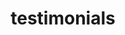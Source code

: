 ---
title : "testimonials"
layout: "testimonials"
description: "Technologies is about advancement, and innovation is to come out with something original and unique, and MHR is combining this tow terms together, to make high quality and affordable helmet for all motorcycle riders."
image : "images/helmet/b1.png"
banner:
  slide:
    - title : 'You can make a difference!'
      desc1 : 'To raise <b>Hope</b> and  <b>support</b>'
      desc2 : 'in practical ways in Rohingya lives '
      image : 'images/testimonials/a1.png'
    - title : 'asdasnce!'
      desc1 : 'tasfd support'
      desc2 : 'in prasfngya lives'
      image : 'images/testimonials/a2.png'
    - title : 'yo csdfiference!'
      desc1 : 'tosdfd support'
      desc2 : 'in pratisf rohingya lives'
      image : 'images/testimonials/a3.png'

teams:
  enable : true
  title : 'Our Team Members'
  members:
  - name : "Glyn"
    pose : "Midwife/Doula"
    img : 'images/teams/1.png'
    position : 'left'
  - name : "Lynne"
    pose : "Educator/<br>Doula Assistant"
    img : 'images/teams/2.png'
    position : 'right'
  - name : "Ashley"
    pose : "Midwife/Doula"
    img : 'images/teams/3.png'
    position : 'left'
  - name : "Stacy"
    pose : "Trainee Doula/<br>Team Builder"
    img : 'images/teams/4.png'
    position : 'right'
  - name : "Dee"
    pose : "Translator/<br>Assitant Doulaa"
    img : 'images/teams/5.png'
    position : 'left'
  - name : "Jah"
    pose : "Translator/<br>Assitant"
    img : 'images/teams/6.png'
    position : 'right'


---